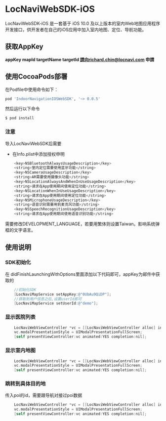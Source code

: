 # LocNaviWebSDK-iOS

LocNaviWebSDK-iOS 是一套基于 iOS 10.0 及以上版本的室内Web地图应用程序开发接口，供开发者在自己的iOS应用中加入室内地图、定位、导航功能。

## 获取AppKey
**appKey mapId targetName targetId 請向richard.chin@locnavi.com 申請**

## 使用CocoaPods部署
在Podfile中使用命令如下：
```bash
pod 'IndoorNavigationIOSWebSDK', '~> 0.0.5'
```
然后运行以下命令

```bash
$ pod install
```
### 注意
导入LocNaviWebSDK后需要
- 在Info.plist中添加授权申明
```bash
	<key>NSBluetoothAlwaysUsageDescription</key>
	<string>室内定位需要使用蓝牙功能</string>
	<key>NSCameraUsageDescription</key>
	<string>AR需要使用摄像头功能</string>
	<key>NSLocationAlwaysAndWhenInUseUsageDescription</key>
	<string>请求在App使用期间使用定位功能</string>
	<key>NSLocationWhenInUseUsageDescription</key>
	<string>请求在App使用期间使用定位功能</string>
	<key>NSMicrophoneUsageDescription</key>
	<string>语音识别需要用到麦克风功能</string>
	<key>NSSpeechRecognitionUsageDescription</key>
	<string>请求在App使用期间使用语音识别功能</string>
```
需要修改DEVELOPMENT_LANGUAGE，若要用繁体则设置Taiwan。影响系统弹框的文字语言。

## 使用说明
### SDK初始化
  在 didFinishLaunchingWithOptions里面添加以下代码即可，appKey为邮件中获取的
```objective-c
    //初始化SDK
    [LocNaviMapService setAppKey:@"0UbAu9QiDP"];
    //获取到用户信息之后,设置userId即可
    [LocNaviMapService setUserId:@"demo"];
  ```
### 显示医院列表
```objective-c
    LocNaviWebViewController *vc = [[LocNaviWebViewController alloc] initWithMapId:NULL];
    vc.modalPresentationStyle = UIModalPresentationFullScreen;
    [self presentViewController:vc animated:YES completion:nil];
  ```

### 显示室内地图
```objective-c
    LocNaviWebViewController *vc = [[LocNaviWebViewController alloc] initWithMapId:@"HHrzBwF5dY"];
    vc.modalPresentationStyle = UIModalPresentationFullScreen;
    [self presentViewController:vc animated:YES completion:nil];
  ```

### 跳转到具体目的地
传入poi的id，需要跟导航对接过poi数据
```objective-c
    LocNaviWebViewController *vc = [[LocNaviWebViewController alloc] initWithMapId:@"HHrzBwF5dY" poi:@"123"];
    vc.modalPresentationStyle = UIModalPresentationFullScreen;
    [self presentViewController:vc animated:YES completion:nil];
  ```